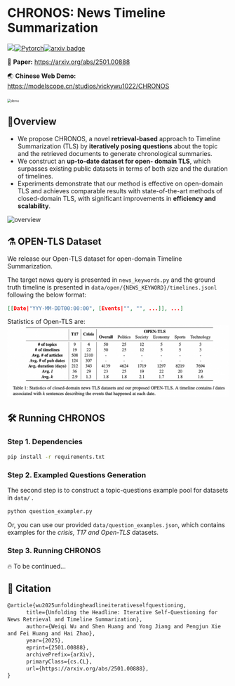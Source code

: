 
# CHRONOS: News Timeline Summarization

![](https://img.shields.io/badge/version-1.0.0-blue)[![Pytorch](https://img.shields.io/badge/PyTorch-%23EE4C2C.svg?e&logo=PyTorch&logoColor=white)](https://pytorch.org/)[![arxiv badge](https://img.shields.io/badge/arxiv-2501.00888-red)](https://arxiv.org/abs/)

📑 **Paper:** https://arxiv.org/abs/2501.00888

🌏 **Chinese Web Demo:** https://modelscope.cn/studios/vickywu1022/CHRONOS

<img src="/Users/weiqiwu/CHRONOS/img/demo.gif" alt="demo" style="zoom:50%;" />

## 🚀Overview

- We propose CHRONOS, a novel **retrieval-based** approach to Timeline Summarization (TLS) by **iteratively posing questions** about the topic and the retrieved documents to generate chronological summaries.
- We construct an **up-to-date dataset for open- domain TLS**, which surpasses existing public datasets in terms of both size and the duration of timelines.
- Experiments demonstrate that our method is effective on open-domain TLS and achieves comparable results with state-of-the-art methods of closed-domain TLS, with significant improvements in **efficiency and scalability**.

![overview](/Users/weiqiwu/CHRONOS/img/overview.png)



## ⚗️ OPEN-TLS Dataset

We release our Open-TLS dataset for open-domain Timeline Summarization. 

The target news query is presented in `news_keywords.py` and the ground truth timeline is presented in `data/open/{NEWS_KEYWORD}/timelines.jsonl` following the below format:

```json
[[Date|"YYY-MM-DDT00:00:00", [Events|"", "", ...]], ...]
```

Statistics of Open-TLS are:![open](img/open.png)



## 🛠 Running CHRONOS

### Step 1. Dependencies

```bash
pip install -r requirements.txt
```

### Step 2. Exampled Questions Generation

The second step is to construct a topic-questions example pool for datasets in `data/` .

```python
python question_exampler.py
```

Or, you can use our provided `data/question_examples.json`, which contains examples for the *crisis, T17 and Open-TLS* datasets.

### Step 3. Running CHRONOS

🔥 To be continued...



## 📝 Citation

```bigquery
@article{wu2025unfoldingheadlineiterativeselfquestioning,
      title={Unfolding the Headline: Iterative Self-Questioning for News Retrieval and Timeline Summarization}, 
      author={Weiqi Wu and Shen Huang and Yong Jiang and Pengjun Xie and Fei Huang and Hai Zhao},
      year={2025},
      eprint={2501.00888},
      archivePrefix={arXiv},
      primaryClass={cs.CL},
      url={https://arxiv.org/abs/2501.00888}, 
}
```

